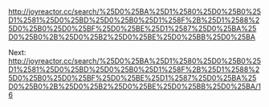 ﻿http://joyreactor.cc/search/%25D0%25BA%25D1%2580%25D0%25B0%25D1%2581%25D0%25BD%25D0%25B0%25D1%258F%2B%25D1%2588%25D0%25B0%25D0%25BF%25D0%25BE%25D1%2587%25D0%25BA%25D0%25B0%2B%25D0%25B2%25D0%25BE%25D0%25BB%25D0%25BA

Next: 
http://joyreactor.cc/search/%25D0%25BA%25D1%2580%25D0%25B0%25D1%2581%25D0%25BD%25D0%25B0%25D1%258F%2B%25D1%2588%25D0%25B0%25D0%25BF%25D0%25BE%25D1%2587%25D0%25BA%25D0%25B0%2B%25D0%25B2%25D0%25BE%25D0%25BB%25D0%25BA/16

